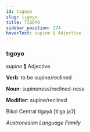 ```yaml
---
id: tıgoyo
slug: tıgoyo
title: TIGOYO
sidebar_position: 274
hoverText: supine § Adjective
---
```


### tıgoyo

*supine* **§** Adjective

**Verb**: to be supine/reclined

**Noun**: supineness/reclined-ness

**Modifier**: supine/reclined

Bikol Central tigayà [tiˈɡa.jaʔ]

*Austronesian Language Family*